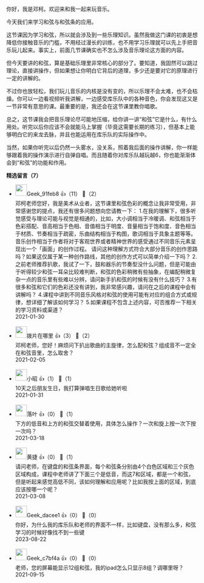 你好，我是邓柯。欢迎来和我一起来玩音乐。

今天我们来学习和弦与和弦条的应用。

这节课因为学习和弦，所以就会涉及到一些乐理知识。虽然我做这门课的初衷是想降低你接触音乐的门槛，不用经过漫长的训练，也不用学习乐理就可以先上手把音乐玩儿起来。事实上，前面几节课确实也不怎么涉及音乐理论这方面的内容。

但今天要讲的和弦，算是基础乐理里非常核心的部分了。要知道，我固然可以跳过理论，直接讲操作，但如果想让你明白它背后的道理，多少还是要对它的原理进行一定的讲解的。

不过你也放轻松，我们玩儿音乐的内核是没有变的，所以乐理不会太难，也不会枯燥。你可以一边看视频听我讲解，一边感受库乐队中的各种音色，你会发现这又是一节非常有意思的课。最重要的是，我还会在这节课里教你唱歌。

总之，这节课我会把音乐理论尽可能地压缩，给你讲一讲“和弦”它是什么，有什么用处。听完以后你应该不会就能马上掌握（毕竟这需要长期的练习），但基本上能够明白它的来龙去脉，并且也能运用在库乐队的实际操作中。

当然，如果你听完以后仍然一头雾水，没关系，照着我后面的操作讲解，你一样能够跟着我的操作演示进行自弹自唱。而且随着你对库乐队越玩越6，你也能渐渐体会到“和弦”的功能和作用。
<div><strong>精选留言（7）</strong></div><ul>
<li><img src="https://thirdwx.qlogo.cn/mmopen/vi_32/DYAIOgq83eq1r0iaCPgAaoQibPnTQTPvVkicDoOicia78GQswSKU4uGR2AfQqN9qUJyT1KibopIpI2AIgkV6YQ2IFhVg/132" width="30px"><span>Geek_91feb8</span> 👍（11） 💬（2）<div>邓柯老师您好，我是美术从业者，这节课里和弦色彩的概念让我非常受用，非常感谢您的提点，我还有很多问题想向您请教一下：
1.在我的理解下，很多听觉感受与理论可能与视觉是相通的，比如，大小调相当于冷暖调、和弦相当于色彩搭配、音高相当于色相、音值相当于明度、音量相当于饱和度、音色相当于材质、节奏相当于疏密，乐曲结构相当于构图，歌词相当于具象主题等等。
音乐创作相当于作者将对于客观世界或者精神世界的感受通过不同音乐元素呈现出一个「画面」的创作过程。
请问这种理解方式符合大部分音乐的创作思路吗？如果这仅属于某一种创作路线，其他的创作方式可以简单介绍一下吗？
2.之前老师推荐扒歌，我试了一下，鼓和器乐的节奏型没什么问题，但是可能由于听得较少和弦一耳朵比较难判断，和弦的色彩稍微有些抽象，在编配稍微复杂一点的音乐里有些难以分辨，请问新手扒和弦的时候有没有什么技巧？
3.有很多和弦和它们的色彩还没有讲到，我非常感兴趣，请问在之后的课程中会有讲解吗？
4.课程中讲到不同音乐风格对和弦的使用可能有对应的组合方式或规律，想详细了解该如何学习？
5.如果课程不包含上述内容，可否推荐一下相关的学习资料或渠道？</div>2021-01-30</li><br/><li><img src="" width="30px"><span>拨片在哪里</span> 👍（3） 💬（2）<div>
邓柯老师，您好！麻烦问下扒出歌曲的主旋律，怎么配和弦？组成音不一定全在和弦音里，怎么取舍？</div>2021-02-05</li><br/><li><img src="https://static001.geekbang.org/account/avatar/00/14/3f/39/a4c2154b.jpg" width="30px"><span>小昭</span> 👍（1） 💬（1）<div>10天之后朋友生日，我打算弹唱生日歌给她听啦</div>2021-01-31</li><br/><li><img src="https://static001.geekbang.org/account/avatar/00/25/13/9d/d0d1b6a0.jpg" width="30px"><span>落叶</span> 👍（0） 💬（1）<div>下方的低音和上方的和弦交替着使用，具体怎么操作？一次和旋上按一次下按一次吗？</div>2021-03-18</li><br/><li><img src="https://static001.geekbang.org/account/avatar/00/24/ea/46/cfec2ecb.jpg" width="30px"><span>黄捷</span> 👍（0） 💬（1）<div>请问老师，在键盘的和弦条界面，每个和弦条分别由4个白色区域和三个灰色区域构成，课程中老师讲了下面三个是低音，而这7和区域，都是一个和弦，但是听起来感觉高低不同，该如何理解和应用呢？比如我按上面的区域，到底应该按哪一个呢？</div>2021-03-08</li><br/><li><img src="" width="30px"><span>Geek_dacee1</span> 👍（0） 💬（0）<div>你好，为什么我的库乐队和老师的界面不一样，比如键盘，没有那么多，和弦学习的时候好像找不到一些键</div>2023-08-22</li><br/><li><img src="" width="30px"><span>Geek_c7bf4a</span> 👍（0） 💬（0）<div>老师，您的屏幕能显示12组和弦，我的ipad怎么只显示8组？调哪里呀？</div>2021-09-15</li><br/>
</ul>